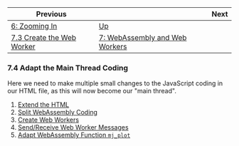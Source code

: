 | Previous | | Next
|---|---|---
| [6: Zooming In](../../06%20Zoom%20Image/) | [Up](../../) | 
| [7.3 Create the Web Worker](../03/) | [7: WebAssembly and Web Workers](../) | 

### 7.4 Adapt the Main Thread Coding

Here we need to make multiple small changes to the JavaScript coding in our HTML file, as this will now become our "main thread".

1. [Extend the HTML](./01/)
1. [Split WebAssembly Coding](./02/)
1. [Create Web Workers](./03/)
1. [Send/Receive Web Worker Messages](./04/)
1. [Adapt WebAssembly Function `mj_plot`](./05/)



